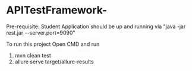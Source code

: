 # APITestFramework- 
Pre-requisite: Student Application should be up and running via "java -jar rest.jar --server.port=9090"

To run this project
Open CMD and run

1) mvn clean test
2) allure serve target/allure-results

